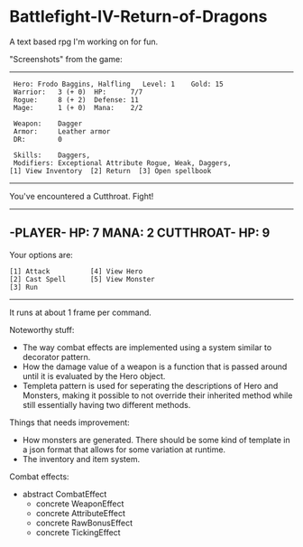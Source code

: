 # Battlefight-IV-Return-of-Dragons
A text based rpg I'm working on for fun. 

"Screenshots" from the game: 
_____________________________________________________
	 Hero: Frodo Baggins, Halfling	 Level: 1	 Gold: 15
	 Warrior:   3 (+ 0)	 HP:      7/7
	 Rogue:     8 (+ 2)	 Defense: 11
	 Mage:      1 (+ 0)	 Mana:    2/2

	 Weapon:    Dagger
	 Armor:     Leather armor
	 DR:        0

	 Skills:    Daggers, 
	 Modifiers: Exceptional Attribute Rogue, Weak, Daggers, 
	[1] View Inventory	[2] Return	[3] Open spellbook
_____________________________________________________
You've encountered a Cutthroat. Fight!

-------------------------------------------------
-PLAYER- HP: 	7	MANA: 	2
CUTTHROAT- HP: 	9
-------------------------------------------------
Your options are: 

	[1] Attack 		    [4] View Hero 
	[2] Cast Spell 		[5] View Monster 
	[3] Run
_____________________________________________________

It runs at about 1 frame per command.

Noteworthy stuff:
  - The way combat effects are implemented using a system similar to decorator pattern. 
  - How the damage value of a weapon is a function that is passed around until it is evaluated by the Hero object.
  - Templeta pattern is used for seperating the descriptions of Hero and Monsters, making it possible to not override their inherited method while still essentially having two different methods. 

Things that needs improvement:
  - How monsters are generated. There should be some kind of template in a json format that allows for some variation at runtime.
  - The inventory and item system.
  
Combat effects:
  - abstract CombatEffect
    - concrete WeaponEffect
    - concrete AttributeEffect
    - concrete RawBonusEffect
    - concrete TickingEffect
